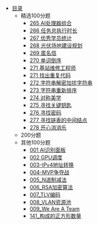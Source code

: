 * [目录](README.md)
    * 精选100分题
      * [265 AI处理器组合](choice100/265_AI-Processor-Combination.md)
      * [266 任务总执行时长](choice100/266_task-execute-total-time.md)  
      * [267 优秀学员统计](choice100/267_count-outstanding-students.md)  
      * [268 光伏场地建设规划](choice100/268_PV-site-construction-plan.md)  
      * [269 匿名信](choice100/269_anonymous-letter.md)  
      * [270 单词倒序](choice100/270_reverse-words.md)
      * [271 基站维修工程师](choice100/271_base-station-maintenance-engineer.md)
      * [271 找出重复代码](choice100/271_find-duplicate-codes.md)
      * [272 字符串解密加扰字符串](choice100/272_decrypt-string.md)
      * [273 字符串重新排序](choice100/273_rearrange-string.md)
      * [274 对称美学](choice100/274_symmetric-string.md)
      * [275 寻找关键钥匙](choice100/275_find-important-keys.md)
      * [276 寻找密码](choice100/276_find-key.md)
      * [277 寻找链表的中间结点](choice100/277_find-the-middle-node-of-the-linked-list.md)
      * [278 开心消消乐](choice100/278_have-fun.md)
    * 200分题
    * 其他100分题
      * [001 AI识别面板](others100/001_AI-recognition-panel.md)
      * [002 GPU调度](others100/002-GPU%20scheduling.md)
      * [003-IPv4地址转换](others100/003-convert%20IPv4%20addresses%20to%20integers.md)
      * [004-MVP争夺战](others100/004-MVP%20race.md)
      * [005_N进制减法](others100/005_N%20decimal%20subtraction.md)
      * [006_RSA加密算法](others100/006_RSA%20encryption%20algorithm.md)
      * [007_TLV编码](others100/007_TLV%20code.md)
      * [008_VLAN资源池](others100/008_VLAN%20resource%20pool.md)
      * [009_We Are A Team](others100/009_We%20Are%20A%20Team.md)
      * [141_构成的正方形数量](others100/141_Number_of_squares.md)

